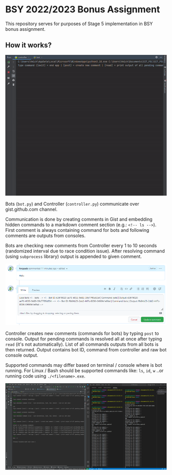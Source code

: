 # BSY 2022/2023 Bonus Assignment
This repository serves for purposes of Stage 5 implementation in BSY bonus assignment.

## How it works?

![example.gif](example.gif)

Bots (`bot.py`) and Controller (`controller.py`) communicate over gist.github.com channel.

Communication is done by creating comments in Gist and embedding hidden commands to a markdown
comment section (e.g.: `<!-- ls -->`). First comment is always containing command for bots
and following comments are outputs from consoles.

Bots are checking new comments from Controller every 1 to 10 seconds (randomized interval due to race
condition issue). After resolving command (using `subprocess` library) output is appended to given comment.

![img.png](comment_screenshot.png)

Controller creates new comments (commands for bots) by typing `post` to console. Output for pending commands 
is resolved all at once after typing `read` (it's not automatically). List of all
commands outputs from all bots is then returned. Output contains bot ID, command from controller and
raw bot console output.

Supported commands may differ based on terminal / console where is bot running. For Linux / Bash
should be supported commands like: `ls`, `id`, `w` ..or running code using `./<filename>.exe`.

![img.png](consoles_screenshot.png)










